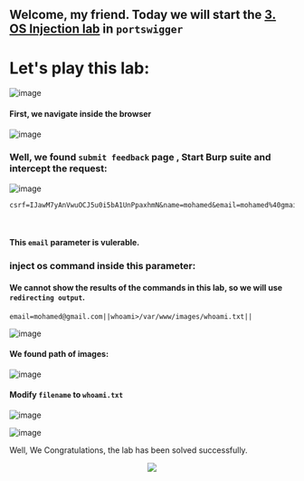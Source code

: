 ## Welcome, my friend. Today we will start the [3. OS Injection lab](https://portswigger.net/web-security/os-command-injection/lab-blind-output-redirection) in ```portswigger```


# Let's play this lab:

![image](https://github.com/user-attachments/assets/cbec1eca-fd88-443c-ac81-4e744d5df961)

#### First, we navigate inside the browser

![image](https://github.com/user-attachments/assets/a1669cfe-d5cd-4c70-91ee-15b96ccae0f7)

### Well, we found ```submit feedback``` page , Start Burp suite and intercept the request:

![image](https://github.com/user-attachments/assets/c0ec41a4-2aaf-4670-b8f8-678c052a1552)

```
csrf=IJawM7yAnVwuOCJ5u0i5bA1UnPpaxhmN&name=mohamed&email=mohamed%40gmail.com&subject=high&message=4
```

 <br>
 
#### This ```email``` parameter is vulerable.

### inject os command inside this parameter:

#### We cannot show the results of the commands in this lab, so we will use ```redirecting output```.

```
email=mohamed@gmail.com||whoami>/var/www/images/whoami.txt||
```

![image](https://github.com/user-attachments/assets/66d934dd-78e3-4d8c-9790-17a403767b31)


#### We found path of images:

![image](https://github.com/user-attachments/assets/ca0e4867-626b-4687-ac97-92eff0ec8987)

#### Modify ```filename``` to ```whoami.txt```

![image](https://github.com/user-attachments/assets/03d3f32e-62fd-4851-a0a6-4a2f8ada8370)

![image](https://github.com/user-attachments/assets/d2281793-7d4f-4859-94f5-049caf458723)




Well, We Congratulations, the lab has been solved successfully.




<p align="center">
<img src="https://github.com/user-attachments/assets/853f5e50-d1fd-4465-9c5a-a3f27700e936" >
</p>










